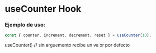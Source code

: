 # useCounter Hook

### Ejemplo de uso:

```javascript
const { counter, increment, decrement, reset } = useCounter(10);
```

useCounter() // sin arguemento recibe un valor por defecto
